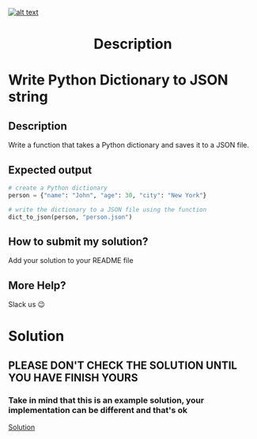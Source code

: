 <a href="https://www.core-code.io/">

![alt text](https://uploads-ssl.webflow.com/5eb2f56932c3562feab232e3/5f73550d00249e7e96c9f3de_Logo.png 'corecodeio')

</a>

<h1 align="center">Description</h1>

# Write Python Dictionary to JSON string

## Description

Write a function that takes a Python dictionary and saves it to a JSON file.

## Expected output

```python
# create a Python dictionary
person = {"name": "John", "age": 30, "city": "New York"}

# write the dictionary to a JSON file using the function
dict_to_json(person, "person.json")
``` 


## How to submit my solution?

Add your solution to your README file

## More Help?

Slack us 😉

# Solution

## PLEASE DON'T CHECK THE SOLUTION UNTIL YOU HAVE FINISH YOURS

### Take in mind that this is an example solution, your implementation can be different and that's ok

[Solution](../sol)

